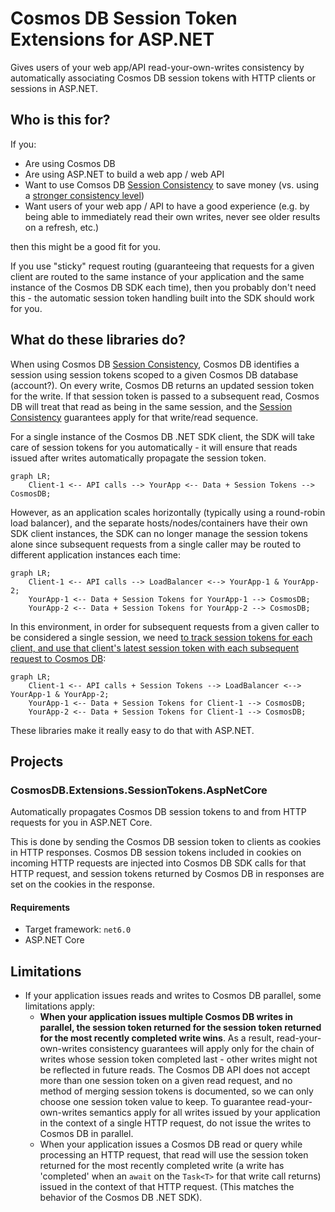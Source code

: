 Cosmos DB Session Token Extensions for ASP.NET
=====
Gives users of your web app/API read-your-own-writes consistency by automatically associating Cosmos DB session tokens
with HTTP clients or sessions in ASP.NET.

## Who is this for?

If you:

* Are using Cosmos DB
* Are using ASP.NET to build a web app / web API
* Want to use Comsos DB [Session Consistency] to save money (vs. using
  a [stronger consistency level](https://learn.microsoft.com/en-us/azure/cosmos-db/consistency-levels#consistency-levels-and-throughput))
* Want users of your web app / API to have a good experience (e.g. by being able to immediately read their own writes,
  never see older results on a refresh, etc.)

then this might be a good fit for you.

If you use "sticky" request routing (guaranteeing that requests for a given client are routed to the same instance of
your application and the same instance of the Cosmos DB SDK each time), then you probably don't need this - the
automatic session token handling built into the SDK should work for you.

## What do these libraries do?

When using Cosmos DB [Session Consistency], Cosmos DB identifies a session using session tokens scoped to a given Cosmos
DB database (account?). On every write, Cosmos DB returns an updated session token for the write. If that session token
is passed to a subsequent read, Cosmos DB will treat that read as being in the same session, and
the [Session Consistency] guarantees apply for that write/read sequence.

For a single instance of the Cosmos DB .NET SDK client, the SDK will take care of session tokens for you automatically -
it will ensure that reads issued after writes automatically propagate the session token.

```mermaid
graph LR;
    Client-1 <-- API calls --> YourApp <-- Data + Session Tokens --> CosmosDB;
```

However, as an application scales horizontally (typically using a round-robin load balancer), and the separate
hosts/nodes/containers have their own SDK client instances, the SDK can no longer manage the session tokens alone since
subsequent requests from a single caller may be routed to different application instances each time:

```mermaid
graph LR;
    Client-1 <-- API calls --> LoadBalancer <--> YourApp-1 & YourApp-2;
    YourApp-1 <-- Data + Session Tokens for YourApp-1 --> CosmosDB;
    YourApp-2 <-- Data + Session Tokens for YourApp-2 --> CosmosDB;
```

In this environment, in order for subsequent requests from a given caller to be considered a single session, we
need [to track session tokens for each client, and use that client's latest session token with each subsequent request to Cosmos DB][UtilizeSessionTokens]:

```mermaid
graph LR;
    Client-1 <-- API calls + Session Tokens --> LoadBalancer <--> YourApp-1 & YourApp-2;
    YourApp-1 <-- Data + Session Tokens for Client-1 --> CosmosDB;
    YourApp-2 <-- Data + Session Tokens for Client-1 --> CosmosDB;
```

These libraries make it really easy to do that with ASP.NET.

[Session Consistency]: https://learn.microsoft.com/en-us/azure/cosmos-db/consistency-levels#session-consistency

[UtilizeSessionTokens]: https://learn.microsoft.com/en-us/azure/cosmos-db/nosql/how-to-manage-consistency?tabs=portal%2Cdotnetv2%2Capi-async#utilize-session-tokens

## Projects

### CosmosDB.Extensions.SessionTokens.AspNetCore

Automatically propagates Cosmos DB session tokens to and from HTTP requests for you in ASP.NET Core.

This is done by sending the Cosmos DB session token to clients as cookies in HTTP responses. Cosmos DB session tokens
included in cookies on incoming HTTP requests are injected into Cosmos DB SDK calls for that HTTP request, and session
tokens returned by Cosmos DB in responses are set on the cookies in the response.

#### Requirements

* Target framework: `net6.0`
* ASP.NET Core

## Limitations

* If your application issues reads and writes to Cosmos DB parallel, some limitations apply:
    * **When your application issues multiple Cosmos DB writes in parallel, the session token returned for the session
      token returned for the most recently completed write wins**. As a result, read-your-own-writes consistency
      guarantees will apply only for the chain of writes whose session token completed last - other writes might not be
      reflected in future reads. The Cosmos DB API does not accept more than one session token on a given read request,
      and no method of merging session tokens is documented, so we can only choose one session token value to keep. To
      guarantee read-your-own-writes semantics apply for all writes issued by your application in the context of a
      single HTTP request, do not issue the writes to Cosmos DB in parallel.
    * When your application issues a Cosmos DB read or query while processing an HTTP request, that read will use the
      session token returned for the most recently completed write (a write has 'completed' when an `await` on
      the `Task<T>` for that write call returns) issued in the context of that HTTP request. (This matches the behavior
      of the Cosmos DB .NET SDK).